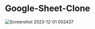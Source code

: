 # Google-Sheet-Clone

![Screenshot 2023-12-01 002437](https://github.com/Goyal-Puja/Google-Sheet-Clone/assets/47891452/6d440f8f-6f99-4f35-ac8c-7566939e8d97)
